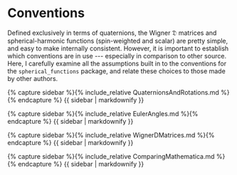 ---
---

# Conventions

Defined exclusively in terms of quaternions, the Wigner $\mathfrak{D}$
matrices and spherical-harmonic functions (spin-weighted and scalar)
are pretty simple, and easy to make internally consistent.  However,
it is important to establish which conventions are in use ---
especially in comparison to other source.  Here, I carefully examine
all the assumptions built in to the conventions for the
`spherical_functions` package, and relate these choices to those made
by other authors.

{% capture sidebar %}{% include_relative QuaternionsAndRotations.md %}{% endcapture %}
{{ sidebar | markdownify }}

{% capture sidebar %}{% include_relative EulerAngles.md %}{% endcapture %}
{{ sidebar | markdownify }}

{% capture sidebar %}{% include_relative WignerDMatrices.md %}{% endcapture %}
{{ sidebar | markdownify }}

{% capture sidebar %}{% include_relative ComparingMathematica.md %}{% endcapture %}
{{ sidebar | markdownify }}


